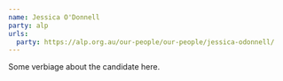 ```yaml
---
name: Jessica O'Donnell
party: alp
urls:
  party: https://alp.org.au/our-people/our-people/jessica-odonnell/
---
```

Some verbiage about the candidate here.
